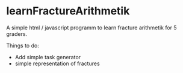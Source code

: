 # learnFractureArithmetik
A simple html / javascript programm to learn fracture arithmetik for 5 graders.

Things to do:
- Add simple task generator
- simple representation of fractures
  
